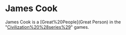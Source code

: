 # James Cook

James Cook is a [Great%20People](Great Person) in the "[Civilization%20%28series%29](Civilization)" games.